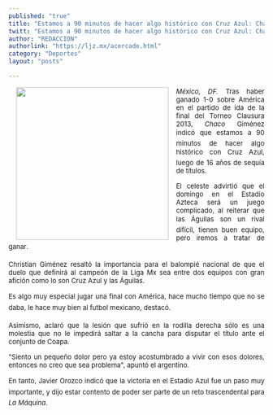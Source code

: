 ```yaml
---
published: "true"
title: "Estamos a 90 minutos de hacer algo histórico con Cruz Azul: Chaco Giménez"
twitt: "Estamos a 90 minutos de hacer algo histórico con Cruz Azul: Chaco Giménez"
author: "REDACCION"
authorlink: "https://ljz.mx/acercade.html"
category: "Deportes"
layout: "posts"

---
```


<p style="text-align: justify;">
  <img src="http://ljz.mx/images/stories/fotos_mayo2013/chacojimenez.jpg" border="0" width="300" style="margin-left: 15px; margin-right: 15px; float: left;" /><span style="font-size: small;"><em>México, DF. </em>Tras haber ganado 1-0 sobre América en el partido de ida de la final del Torneo Clausura 2013, <em>Chaco </em>Giménez indicó que estamos a 90 minutos de hacer algo histórico con Cruz Azul, luego de 16 años de sequía de títulos.</span>
</p>

<span style="font-size: small;"> </span>

<p style="text-align: justify;">
  <span style="font-size: small;">El celeste advirtió que el domingo en el Estadio Azteca será un juego complicado, al reiterar que las Águilas son un rival difícil, tienen buen equipo, pero iremos a tratar de ganar.</span>
</p>

<span style="font-size: small;"> </span>

<p style="text-align: justify;">
  <span style="font-size: small;">Christian Giménez resaltó la importancia para el balompié nacional de que el duelo que definirá al campeón de la Liga Mx sea entre dos equipos con gran afición como lo son Cruz Azul y las Águilas.</span>
</p>

<span style="font-size: small;"> </span>

<p style="text-align: justify;">
  <span style="font-size: small;">Es algo muy especial jugar una final con América, hace mucho tiempo que no se daba, le hace muy bien al futbol mexicano, destacó.</span>
</p>

<span style="font-size: small;"> </span>

<p style="text-align: justify;">
  <span style="font-size: small;">Asimismo, aclaró que la lesión que sufrió en la rodilla derecha sólo es una molestia que no le impedirá saltar a la cancha para disputar el título ante el conjunto de Coapa.</span>
</p>

<span style="font-size: small;"> </span>

<p style="text-align: justify;">
  <span style="font-size: small;">"Siento un pequeño dolor pero ya estoy acostumbrado a vivir con esos dolores, entonces no creo que sea problema", apuntó el argentino.</span>
</p>

<span style="font-size: small;"> </span>

<p style="text-align: justify;">
  <span style="font-size: small;">En tanto, Javier Orozco indicó que la victoria en el Estadio Azul fue un paso muy importante, y dijo estar contento de poder ser parte de un reto trascendental para <em>La Máquina</em>.</span>
</p>
